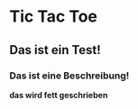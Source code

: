 

# Tic Tac Toe

## Das ist ein Test!

### Das ist eine Beschreibung!


**das wird fett geschrieben**